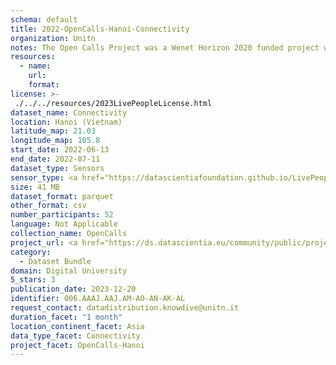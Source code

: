 ```yaml
---
schema: default
title: 2022-OpenCalls-Hanoi-Connectivity
organization: Unitn
notes: The Open Calls Project was a Wenet Horizon 2020 funded project with the goal of developing a diversity-aware, machine-mediated paradigm for social interactions. It collected information on the eating/drinking activities of the students of FPT University in Vietnam. The project was carried out in June and July 2022. The project set out to sense the daily activity data of respondents through the mobile phone sensors, collect health data through daily food log surveys, collect alcohol-drinking activities coupled with the motives for drinking, and conduct semi-structured surveys to gather feedback on the project. Data collection was carried out in three big cities across Vietnam. The i-Log application was used to collect sensor data from participants with the language set to Vietnamese. The food-drink activities were collected with an i-Log survey filled in by the respondents three times a day.
resources:
  - name: 
    url: 
    format: 
license: >-
 ./../../resources/2023LivePeopleLicense.html
dataset_name: Connectivity
location: Hanoi (Vietnam)
latitude_map: 21.03
longitude_map: 105.8
start_date: 2022-06-13
end_date: 2022-07-11
dataset_type: Sensors
sensor_type: <a href="https://datascientiafoundation.github.io/LivePeople/datasets/2022-OC1-Hanoi-Cellular%20Network/"> cellular network</a>, <a href="https://datascientiafoundation.github.io/LivePeople/datasets/2022-OC1-Hanoi-Wifi%20Networks%20Event/">wifi networks</a>, <a href="https://datascientiafoundation.github.io/LivePeople/datasets/2022-OC1-Hanoi-Wifi%20Event/">wifi</a>,  <a href="https://datascientiafoundation.github.io/LivePeople/datasets/2022-OC1-Hanoi-Bluetooth%20Normal%20Event/">bluetooth normal event</a>,  <a href="https://datascientiafoundation.github.io/LivePeople/datasets/2022-OC1-Hanoi-Bluetooth%20Low%20Energy%20Event/">bluetooth low energy event</a>
size: 41 MB
dataset_format: parquet
other_format: csv
number_participants: 52
language: Not Applicable
collection_name: OpenCalls
project_url: <a href="https://ds.datascientia.eu/community/public/projects/3b975830-9ecc-4127-855b-f88b8b5fe2ca">https://ds.datascientia.eu/community/public/projects/3b975830-9ecc-4127-855b-f88b8b5fe2ca</a>
category: 
  - Dataset Bundle
domain: Digital University
5_stars: 3
publication_date: 2023-12-20
identifier: 006.AAAJ.AAJ.AM-AO-AN-AK-AL
request_contact: datadistribution.knowdive@unitn.it
duration_facet: "1 month"
location_continent_facet: Asia
data_type_facet: Connectivity
project_facet: OpenCalls-Hanoi
---
```

